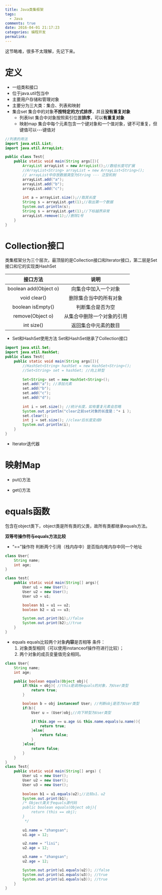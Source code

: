 ```yaml
---
title: Java类集框架
tags:
  - Java
comments: true
date: 2016-04-01 21:17:23
categories: 编程开发
permalink: 
---
```

这节略难，很多不太理解，先记下来。
<!--more-->
# 定义
-  一组类和接口
-  位于java.util包当中
-  主要用户存储和管理对象
-  主要分为三大类：集合、列表和映射
-  集合set
       集合中的对象**不按特定的方式排序**，并且**没有重复对象**
   - 列表list
     集合中对象按照索引位置**排序**，可以**有重复对象**
   - 映射map
     集合中每个元素包含一个键对象和一个值对象，键不可重复，但键值可以---键值对

```java
//列表的用法
import java.util.List;
import java.util.ArrayList;

public class Test{
	public static void main(String args[]){
		ArrayList arrayList = new ArrayList();//数组长度可扩展
		//ArrayList<String> arrayList = new ArrayList<String>();
		// arrayList中存放数据类型为String --- 泛型机制
		arrayList.add("a");
		arrayList.add("b");
		arrayList.add("c");
		
		int a = arrayList.size();//取其长度
		String s = arrayList.get(1);//取出第一个数据
		System.out.println(s);
		String s = arrayList.get(1);//下标越界异常
		arrayList.remove(1);//删除1号
	}
}
```

# Collection接口
类集框架分为三个层次，最顶层的是Collection接口和Iterator接口，第二层是Set接口和它的实现类HashSet


|         接口方法          |      说明       |
| :-------------------: | :-----------: |
| boolean add(Object o) |  向集合中加入一个对象   |
|     void clear()      |  删除集合当中的所有对象  |
|   boolean isEmpty()   |   判断集合是否为空    |
|   remove(Object o)    | 从集合中删除一个对象的引用 |
|      int size()       |  返回集合中元素的数目   |

- Set和HashSet使用方法
  Set和HashSet继承了Collection接口

```java
import java.util.Set;
import java.util.HashSet;
public class Test{
	public static void main(String args[]){
		//HashSet<String> hashSet = new HashSet<String>();
		//Set<String> set = hashSet; //向上转型
		
		Set<String> set = new HashSet<String>();
		set.add("a"); //添加元素
		set.add("b");
		set.add("c");
		set.add("d");
		
		int i = set.size(); //统计长度，如有重复元素会忽略
		System.out.println("clear之前set对象的长度是："+ i );
		set.clear();
		int j = set.size(); //clear后长度变成0
		System.out.println(i);
	}
}
```

- Iterator迭代器


# 映射Map
- put()方法

- get()方法

# equals函数
包含在object类下，object类是所有类的父类，故所有类都继承equals方法。

**双等号操作符与equals方法比较**
- “==”操作符
  判断两个引用（栈内存中）是否指向堆内存中同一个地址

```java
class User{
	String name;
	int age;
}

class test{
	public static void main(String[] args){
		User u1 = new User();
		User u2 = new User();
		User u3 = u1;

		boolean b1 = u1 == u2;
		boolean b2 = u1 == u3;

		System.out.print(b1);//false
		System.out.print(b2);//true
	}
}
```
- equals
  equals比较两个对象**内容**是否相等
  条件：
  1. 对象类型相同（可以使用instanceof操作符进行比较）；
  2. 两个对象的成员变量值完全相同。

```java
class User{
	String name;
	int age;

	public boolean equals(Object obj){
		if(this = obj){ //this是调用equals的对象，为User类型
			return true;
		}

		boolean b = obj instanceof User; //判断obj是否为User类型
		if(b){
			User u = (User)obj;//向下转型为User类型

			if(this.age == u.age && this.name.equals(u.name)){
				return true;
			}else{
				return false;
			}
		}else{
			return false;
		}
	}
}
class Test{
	public static void main(String[] args) {
		User u1 = new User();
		User u2 = new User();
		User u3 = new User();
		
		boolean b1 = u1.equals(u2);//比较u1、u2
		System.out.print(b1);
		/* Object类关于equals源代码
		public boolean equals(Object obj){
			return (this == obj);
		}
		 */	
		
		u1.name = "zhangsan";
		u1.age = 12;

		u2.name = "lisi";
		u2.age = 12;

		u3.name = "zhangsan";
		u2.age = 12;

		System.out.print(u1.equals(u2)); //false
		System.out.print(u1.equals(u3)); //true
		System.out.print(u1.equals(u3)); //true
	}
}
```



